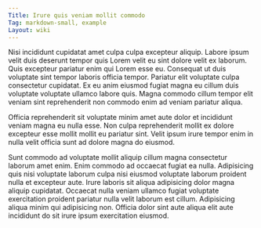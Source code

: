 ```yaml
---
Title: Irure quis veniam mollit commodo
Tag: markdown-small, example
Layout: wiki
---
```

Nisi incididunt cupidatat amet culpa culpa excepteur aliquip. Labore ipsum velit duis deserunt tempor quis Lorem velit eu sint dolore velit ex laborum. Quis excepteur pariatur enim qui Lorem esse eu. Consequat ut duis voluptate sint tempor laboris officia tempor. Pariatur elit voluptate culpa consectetur cupidatat. Ex eu anim eiusmod fugiat magna eu cillum duis voluptate voluptate ullamco labore quis. Magna commodo cillum tempor elit veniam sint reprehenderit non commodo enim ad veniam pariatur aliqua.

Officia reprehenderit sit voluptate minim amet aute dolor et incididunt veniam magna eu nulla esse. Non culpa reprehenderit mollit ex dolore excepteur esse mollit mollit eu pariatur sint. Velit ipsum irure tempor enim in nulla velit officia sunt ad dolore magna do eiusmod.

Sunt commodo ad voluptate mollit aliquip cillum magna consectetur laborum amet enim. Enim commodo ad occaecat fugiat ea nulla. Adipisicing quis nisi voluptate laborum culpa nisi eiusmod voluptate laborum proident nulla et excepteur aute. Irure laboris sit aliqua adipisicing dolor magna aliquip cupidatat. Occaecat nulla veniam ullamco fugiat voluptate exercitation proident pariatur nulla velit laborum est cillum. Adipisicing aliqua minim qui adipisicing non. Officia dolor sint aute aliqua elit aute incididunt do sit irure ipsum exercitation eiusmod.